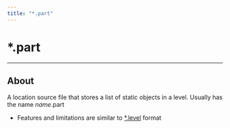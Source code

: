 ```yaml
---
title: "*.part"
---
```


# *.part

___

## About

A location source file that stores a list of static objects in a level. Usually has the name *name*.part

- Features and limitations are similar to [*.level](../sdk/dot-level.md) format
